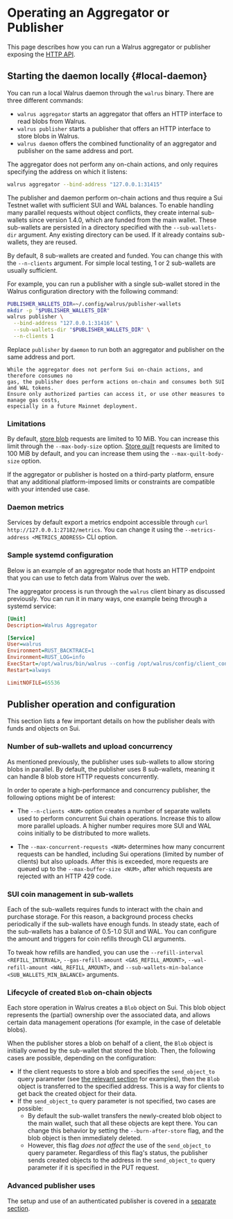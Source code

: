 # Operating an Aggregator or Publisher
<!-- TODO (WAL-118): Add further details and example cache setup. -->

This page describes how you can run a Walrus aggregator or publisher exposing the
[HTTP API](../usage/web-api.md).

## Starting the daemon locally {#local-daemon}

You can run a local Walrus daemon through the `walrus` binary. There are three different
commands:

- `walrus aggregator` starts an aggregator that offers an HTTP interface to read blobs
  from Walrus.
- `walrus publisher` starts a publisher that offers an HTTP interface to store blobs in
  Walrus.
- `walrus daemon` offers the combined functionality of an aggregator and publisher on
  the same address and port.

The aggregator does not perform any on-chain actions, and only requires specifying the
address on which it listens:

```sh
walrus aggregator --bind-address "127.0.0.1:31415"
```

The publisher and daemon perform on-chain actions and thus require a Sui Testnet wallet
with sufficient SUI and WAL balances. To enable handling many parallel requests without
object conflicts, they create internal sub-wallets since version 1.4.0, which are funded
from the main wallet. These sub-wallets are persisted in a directory specified with the
`--sub-wallets-dir` argument. Any existing directory can be used. If it already contains
sub-wallets, they are reused.

By default, 8 sub-wallets are created and funded. You can change this with the
`--n-clients` argument. For simple local testing, 1 or 2 sub-wallets are usually
sufficient.

For example, you can run a publisher with a single sub-wallet stored in the Walrus
configuration directory with the following command:

```sh
PUBLISHER_WALLETS_DIR=~/.config/walrus/publisher-wallets
mkdir -p "$PUBLISHER_WALLETS_DIR"
walrus publisher \
  --bind-address "127.0.0.1:31416" \
  --sub-wallets-dir "$PUBLISHER_WALLETS_DIR" \
  --n-clients 1
```

Replace `publisher` by `daemon` to run both an aggregator and publisher on the same
address and port.

```admonish warning
While the aggregator does not perform Sui on-chain actions, and therefore consumes no
gas, the publisher does perform actions on-chain and consumes both SUI and WAL tokens.
Ensure only authorized parties can access it, or use other measures to manage gas costs,
especially in a future Mainnet deployment.
```

### Limitations

By default, [store blob](../usage/web-api.md#store) requests are limited to 10 MiB. You
can increase this limit through the `--max-body-size` option.
[Store quilt](../usage/web-api.md#storing-quilts) requests are limited to 100 MiB by
default, and you can increase them using the `--max-quilt-body-size` option.

If the aggregator or publisher is hosted on a third-party platform, ensure that any
additional platform-imposed limits or constraints are compatible with your intended use
case.

### Daemon metrics

Services by default export a metrics endpoint accessible through
`curl http://127.0.0.1:27182/metrics`. You can change it using the
`--metrics-address <METRICS_ADDRESS>` CLI option.

### Sample systemd configuration

Below is an example of an aggregator node that hosts an HTTP endpoint that you can use
to fetch data from Walrus over the web.

The aggregator process is run through the `walrus` client binary as discussed
previously. You can run it in many ways, one example being through a systemd service:

```ini
[Unit]
Description=Walrus Aggregator

[Service]
User=walrus
Environment=RUST_BACKTRACE=1
Environment=RUST_LOG=info
ExecStart=/opt/walrus/bin/walrus --config /opt/walrus/config/client_config.yaml aggregator --bind-address 0.0.0.0:9000
Restart=always

LimitNOFILE=65536
```

## Publisher operation and configuration

This section lists a few important details on how the publisher deals with funds and
objects on Sui.

### Number of sub-wallets and upload concurrency

As mentioned previously, the publisher uses sub-wallets to allow storing blobs in
parallel. By default, the publisher uses 8 sub-wallets, meaning it can handle 8 blob
store HTTP requests concurrently.

In order to operate a high-performance and concurrency publisher, the following options
might be of interest:

- The `--n-clients <NUM>` option creates a number of separate wallets used to perform
  concurrent Sui chain operations. Increase this to allow more parallel uploads. A
  higher number requires more SUI and WAL coins initially to be distributed to more
  wallets.

- The `--max-concurrent-requests <NUM>` determines how many concurrent requests can be
  handled, including Sui operations (limited by number of clients) but also uploads.
  After this is exceeded, more requests are queued up to the `--max-buffer-size <NUM>`,
  after which requests are rejected with an HTTP 429 code.

### SUI coin management in sub-wallets

Each of the sub-wallets requires funds to interact with the chain and purchase storage.
For this reason, a background process checks periodically if the sub-wallets have enough
funds. In steady state, each of the sub-wallets has a balance of 0.5-1.0 SUI and WAL.
You can configure the amount and triggers for coin refills through CLI arguments.

To tweak how refills are handled, you can use the `--refill-interval <REFILL_INTERVAL>`,
`--gas-refill-amount <GAS_REFILL_AMOUNT>`, `--wal-refill-amount <WAL_REFILL_AMOUNT>`,
and `--sub-wallets-min-balance <SUB_WALLETS_MIN_BALANCE>` arguments.

### Lifecycle of created `Blob` on-chain objects

Each store operation in Walrus creates a `Blob` object on Sui. This blob object
represents the (partial) ownership over the associated data, and allows certain data
management operations (for example, in the case of deletable blobs).

When the publisher stores a blob on behalf of a client, the `Blob` object is initially
owned by the sub-wallet that stored the blob. Then, the following cases are possible,
depending on the configuration:

- If the client requests to store a blob and specifies the `send_object_to` query
  parameter (see [the relevant section](../usage/web-api.md#store) for examples), then
  the `Blob` object is transferred to the specified address. This is a way for clients
  to get back the created object for their data.
- If the `send_object_to` query parameter is not specified, two cases are possible:
  - By default the sub-wallet transfers the newly-created blob object to the main
    wallet, such that all these objects are kept there. You can change this behavior by
    setting the `--burn-after-store` flag, and the blob object is then immediately
    deleted.
  - However, this flag *does not affect* the use of the `send_object_to` query
    parameter. Regardless of this flag's status, the publisher sends created objects to
    the address in the `send_object_to` query parameter if it is specified in the PUT
    request.

### Advanced publisher uses

The setup and use of an authenticated publisher is covered in a
[separate section](./auth-publisher.md).
